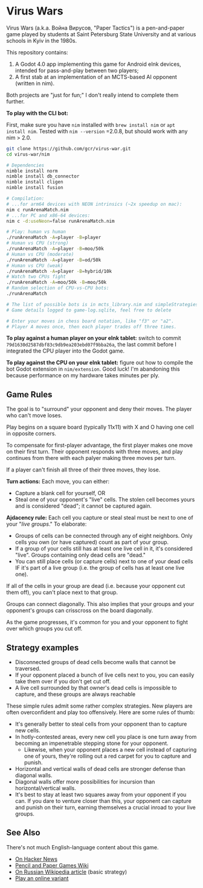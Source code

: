 # Virus Wars

Virus Wars (a.k.a. Война Вирусов, "Paper Tactics") is a pen-and-paper game played by students at Saint Petersburg State University and at various schools in Kyiv in the 1980s.

This repository contains:

1. A Godot 4.0 app implementing this game for Android eInk devices, intended for pass-and-play between two players;
2. A first stab at an implementation of an MCTS-based AI opponent (written in nim).

Both projects are "just for fun;" I don't really intend to complete them further.

**To play with the CLI bot:**

First, make sure you have `nim` installed with `brew install nim` or `apt install nim`. Tested with `nim --version` =2.0.8, but should work with any nim > 2.0.

```sh
git clone https://github.com/gcr/virus-war.git
cd virus-war/nim

# Dependencies
nimble install norm
nimble install db_connector
nimble install cligen
nimble install fusion

# Compilation:
# ...for arm64 devices with NEON intrinsics (~2x speedup on mac):
nim c runArenaMatch.nim
# ...for PC and x86-64 devices:
nim c -d:useNeon=false runArenaMatch.nim

# Play: human vs human
./runArenaMatch -A=player -B=player
# Human vs CPU (strong)
./runArenaMatch -A=player -B=moo/50k
# Human vs CPU (moderate)
./runArenaMatch -A=player -B=od/50k
# Human vs CPU (weak)
./runArenaMatch -A=player -B=hybrid/10k
# Watch two CPUs fight
./runArenaMatch -A=moo/50k -B=moo/50k
# Random selection of CPU-vs-CPU bots:
./runArenaMatch

# The list of possible bots is in mcts_library.nim and simpleStrategies.nim
# Game details logged to game-log.sqlite, feel free to delete

# Enter your moves in chess board notation, like "f3" or "a2".
# Player A moves once, then each player trades off three times.
```

**To play against a human player on your eInk tablet:** switch to commit `79d1630d2587dbf83c9db9ea203ebd07f9bba26a`, the last commit before I integrated the CPU player into the Godot game.

**To play against the CPU on your eInk tablet:** figure out how to compile the bot Godot extension in `nim/extension`. Good luck! I'm abandoning this because performance on my hardware takes minutes per ply.

## Game Rules
The goal is to "surround" your opponent and deny their moves. The player who can't move loses.

Play begins on a square board (typically 11x11) with X and O having one cell in opposite corners.

To compensate for first-player advantage, the first player makes one move on their first turn. Their opponent responds with three moves, and play continues from there with each palyer making three moves per turn.

If a player can't finish all three of their three moves, they lose.

**Turn actions:** Each move, you can either:
- Capture a blank cell for yourself, OR
- Steal one of your opponent's "live" cells. The stolen cell becomes yours and is considered "dead"; it cannot be captured again.

**Ajdacency rule:** Each cell you capture or steal steal must be next to one of your "*live groups*." To elaborate:

- Groups of cells can be connected through any of eight neighbors. Only cells you own (or have captured) count as part of your group.
- If a group of your cells still has at least one live cell in it, it's considered "live". Groups containing only dead cells are "dead."
- You can still place cells (or capture cells) next to one of your dead cells IF it's part of a live group (i.e. the group of cells has at least one live one).

If all of the cells in your group are dead (i.e. because your opponent cut them off), you can't place next to that group.

Groups can connect diagonally. This also implies that your groups and your opponent's groups can crisscross on the board diagonally.

As the game progresses, it's common for you and your opponent to fight over which groups you cut off.

## Strategy examples
- Disconnected groups of dead cells become walls that cannot be traversed.
- If your opponent placed a bunch of live cells next to you, you can easily take them over if you don't get cut off.
- A live cell surrounded by that owner's dead cells is impossible to capture, and these groups are always reachable

These simple rules admit some rather complex strategies. New players are often overconfident and play too offensively. Here are some rules of thumb:
- It's generally better to steal cells from your opponent than to capture new cells.
- In hotly-contested areas, every new cell you place is one turn away from becoming an impenetrable stepping stone for your opponent.
  - Likewise, when your opponent places a new cell instead of capturing one of yours, they're rolling out a red carpet for you to capture and punish.
- Horizontal and vertical walls of dead cells are stronger defense than diagonal walls.
- Diagonal walls offer more possibilities for incursion than horizontal/vertical walls.
- It's best to stay at least two squares away from your opponent if you can. If you dare to venture closer than this, your opponent can capture and punish on their turn, earning themselves a crucial inroad to your live groups.



## See Also
There's not much English-language content about this game.
- [On Hacker News](https://news.ycombinator.com/item?id=38472333)
- [Pencil and Paper Games Wiki](http://www.papg.com/show?5SB0)
- [On Russian Wikipedia article](https://ru.wikipedia.org/wiki/%D0%92%D0%BE%D0%B9%D0%BD%D0%B0_%D0%B2%D0%B8%D1%80%D1%83%D1%81%D0%BE%D0%B2) (basic strategy)
- [Play an online variant](https://www.paper-tactics.com/)
